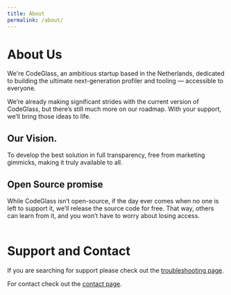 ```yaml
---
title: About
permalink: /about/
---
```


# About Us
We're CodeGlass, an ambitious startup based in the Netherlands, dedicated to building the ultimate next-generation profiler and tooling — accessible to everyone.

We’re already making significant strides with the current version of CodeGlass, but there’s still much more on our roadmap. With your support, we’ll bring those ideas to life.


## Our Vision.
To develop the best solution in full transparency, free from marketing gimmicks, making it truly available to all. 

## Open Source promise
While CodeGlass isn’t open-source, if the day ever comes when no one is left to support it, we’ll release the source code for free. That way, others can learn from it, and you won’t have to worry about losing access.
<br/><br/>

# Support and Contact
If you are searching for support please check out the [troubleshooting page](../_docs/Troubleshooting.md).

For contact check out the [contact page](contact.md).